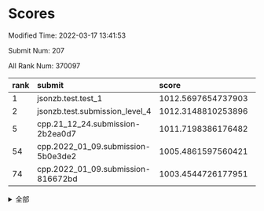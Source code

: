 # Scores

Modified Time: 2022-03-17 13:41:53

Submit Num: 207

All Rank Num: 370097

| rank |               submit               |       score        |       sigma        | pk_num |
| :--- | :--------------------------------- | :----------------- | :----------------- | :----- |
| 1    | jsonzb.test.test_1                 | 1012.5697654737903 | 0.8003124529845814 | 7151   |
| 2    | jsonzb.test.submission_level_4     | 1012.3148810253896 | 0.7921443635329743 | 7152   |
| 5    | cpp.21_12_24.submission-2b2ea0d7   | 1011.7198386176482 | 0.8064632191839222 | 7155   |
| 54   | cpp.2022_01_09.submission-5b0e3de2 | 1005.4861597560421 | 0.7219544258434113 | 7154   |
| 74   | cpp.2022_01_09.submission-816672bd | 1003.4544726177951 | 0.7161784186587323 | 7149   |


<details>
<summary>全部</summary>

| rank |                 submit                 |       score        |       sigma        | pk_num |
| :--- | :------------------------------------- | :----------------- | :----------------- | :----- |
| 1    | jsonzb.test.test_1                     | 1012.5697654737903 | 0.8003124529845814 | 7151   |
| 2    | jsonzb.test.submission_level_4         | 1012.3148810253896 | 0.7921443635329743 | 7152   |
| 3    | gobigger.level_3.submission_level_3_2  | 1012.1516271807014 | 0.7800835697759142 | 7151   |
| 4    | gobigger.level_3.submission_level_3_6  | 1011.7551238573052 | 0.7665776971255954 | 7149   |
| 5    | cpp.21_12_24.submission-2b2ea0d7       | 1011.7198386176482 | 0.8064632191839222 | 7155   |
| 6    | gobigger.level_3.submission_level_3_47 | 1011.4510055858722 | 0.7633109811924612 | 7152   |
| 7    | gobigger.level_3.submission_level_3_3  | 1011.1158832167318 | 0.7964116680885512 | 7146   |
| 8    | gobigger.level_3.submission_level_3_27 | 1011.1062397228831 | 0.7614640661843817 | 7147   |
| 9    | gobigger.level_3.submission_level_3_24 | 1011.0986392802203 | 0.7593415275267926 | 7155   |
| 10   | gobigger.level_3.submission_level_3_5  | 1011.0859444644458 | 0.7655815465326549 | 7156   |
| 11   | gobigger.level_3.submission_level_3_9  | 1011.0539307227315 | 0.7807413878096481 | 7152   |
| 12   | gobigger.level_3.submission_level_3_11 | 1010.9775041433634 | 0.765008099875683  | 7154   |
| 13   | gobigger.level_3.submission_level_3_34 | 1010.9544092929937 | 0.7756763422278059 | 7154   |
| 14   | gobigger.level_3.submission_level_3_28 | 1010.9200656574469 | 0.7635822657798056 | 7152   |
| 15   | gobigger.level_3.submission_level_3_33 | 1010.7753423705549 | 0.7746435395216262 | 7154   |
| 16   | gobigger.level_3.submission_level_3_43 | 1010.7642156029777 | 0.7953241272349699 | 7149   |
| 17   | gobigger.level_3.submission_level_3_38 | 1010.7534010690667 | 0.74949829904439   | 7156   |
| 18   | gobigger.level_3.submission_level_3_23 | 1010.6851561821207 | 0.760842917404339  | 7152   |
| 19   | gobigger.level_3.submission_level_3_1  | 1010.6802080996202 | 0.7733726196692144 | 7149   |
| 20   | gobigger.level_3.submission_level_3_12 | 1010.6602420780595 | 0.7684669899817324 | 7150   |
| 21   | gobigger.level_3.submission_level_3_7  | 1010.6206578055834 | 0.7765888416973514 | 7149   |
| 22   | gobigger.level_3.submission_level_3_36 | 1010.5605077335646 | 0.7509980209182272 | 7151   |
| 23   | gobigger.level_3.submission_level_3_18 | 1010.5393242574725 | 0.7658859976043534 | 7150   |
| 24   | gobigger.level_3.submission_level_3_45 | 1010.444659552343  | 0.7593754913445935 | 7147   |
| 25   | gobigger.level_3.submission_level_3_39 | 1010.4250851120431 | 0.7628776281497375 | 7157   |
| 26   | gobigger.level_3.submission_level_3_0  | 1010.4067950250417 | 0.7599052053588019 | 7148   |
| 27   | gobigger.level_3.submission_level_3_26 | 1010.373976550507  | 0.755699404561487  | 7150   |
| 28   | gobigger.level_3.submission_level_3_16 | 1010.3362298204509 | 0.7646609933980185 | 7154   |
| 29   | gobigger.level_3.submission_level_3_44 | 1010.233180742671  | 0.7690560289724596 | 7148   |
| 30   | gobigger.level_3.submission_level_3_35 | 1010.1969399481346 | 0.7571687604668179 | 7152   |
| 31   | gobigger.level_3.submission_level_3_49 | 1010.1822789141589 | 0.7257405972362446 | 7156   |
| 32   | gobigger.level_3.submission_level_3_31 | 1010.164358338278  | 0.7523595996628193 | 7152   |
| 33   | gobigger.level_3.submission_level_3_17 | 1010.1352543028985 | 0.7600768324949464 | 7153   |
| 34   | gobigger.level_3.submission_level_3_29 | 1009.9956191529046 | 0.7418935389054712 | 7149   |
| 35   | gobigger.level_3.submission_level_3_22 | 1009.9326148085419 | 0.7739646976234571 | 7147   |
| 36   | gobigger.level_3.submission_level_3_25 | 1009.9213513493473 | 0.75452704272278   | 7152   |
| 37   | gobigger.level_3.submission_level_3_20 | 1009.9097605584876 | 0.7419028041670745 | 7156   |
| 38   | gobigger.level_3.submission_level_3_46 | 1009.8602705298525 | 0.7608441176873771 | 7157   |
| 39   | gobigger.level_3.submission_level_3_13 | 1009.83919919186   | 0.7366434348570149 | 7154   |
| 40   | gobigger.level_3.submission_level_3_37 | 1009.8158750068214 | 0.7561343273729442 | 7147   |
| 41   | gobigger.level_3.submission_level_3_32 | 1009.6902449614813 | 0.7440101887796337 | 7146   |
| 42   | gobigger.level_3.submission_level_3_4  | 1009.5399255054787 | 0.7728798702376884 | 7154   |
| 43   | gobigger.level_3.submission_level_3_42 | 1009.4748593474837 | 0.7463773170681615 | 7149   |
| 44   | gobigger.level_3.submission_level_3_19 | 1009.3652563537518 | 0.7463952600968448 | 7147   |
| 45   | gobigger.level_3.submission_level_3_8  | 1009.268334282021  | 0.7610900777615477 | 7149   |
| 46   | gobigger.level_3.submission_level_3_10 | 1009.231661961536  | 0.7602015803326558 | 7151   |
| 47   | gobigger.level_3.submission_level_3_14 | 1009.1491717192757 | 0.7521286924331638 | 7153   |
| 48   | gobigger.level_3.submission_level_3_40 | 1009.1406251505543 | 0.7420900420802408 | 7155   |
| 49   | gobigger.level_3.submission_level_3_15 | 1009.1169128250236 | 0.7540828780094943 | 7151   |
| 50   | gobigger.level_3.submission_level_3_30 | 1008.787526868442  | 0.7544335389698767 | 7154   |
| 51   | gobigger.level_3.submission_level_3_48 | 1008.5563216404012 | 0.7522259079713138 | 7147   |
| 52   | gobigger.level_3.submission_level_3_41 | 1008.4194744694472 | 0.7697515165323892 | 7152   |
| 53   | gobigger.level_3.submission_level_3_21 | 1008.2303920889178 | 0.747559870808652  | 7156   |
| 54   | cpp.2022_01_09.submission-5b0e3de2     | 1005.4861597560421 | 0.7219544258434113 | 7154   |
| 55   | gobigger.level_1.submission_level_1_33 | 1004.9527721415536 | 0.7375662421916547 | 7150   |
| 56   | gobigger.level_1.submission_level_1_36 | 1004.5431347426712 | 0.718470106169545  | 7158   |
| 57   | gobigger.level_1.submission_level_1_43 | 1004.4798158631039 | 0.7279977981491307 | 7152   |
| 58   | gobigger.level_1.submission_level_1_48 | 1004.378939978192  | 0.7188693701009363 | 7150   |
| 59   | gobigger.level_1.submission_level_1_46 | 1004.2551422001155 | 0.7248255087263497 | 7156   |
| 60   | gobigger.level_1.submission_level_1_38 | 1004.1066830671101 | 0.7105828035317397 | 7148   |
| 61   | gobigger.level_1.submission_level_1_4  | 1003.9816056627675 | 0.7065819676852817 | 7151   |
| 62   | gobigger.level_1.submission_level_1_0  | 1003.9297377141039 | 0.7061443611593855 | 7151   |
| 63   | gobigger.level_1.submission_level_1_14 | 1003.9176523815693 | 0.7179016666512054 | 7152   |
| 64   | gobigger.level_1.submission_level_1_49 | 1003.887364294764  | 0.7201532415880495 | 7149   |
| 65   | gobigger.level_1.submission_level_1_13 | 1003.7263184219447 | 0.7266579493444697 | 7153   |
| 66   | gobigger.level_1.submission_level_1_12 | 1003.7230988901615 | 0.7194530041228409 | 7150   |
| 67   | gobigger.level_1.submission_level_1_20 | 1003.6993596488147 | 0.7136951785725666 | 7150   |
| 68   | gobigger.level_1.submission_level_1_40 | 1003.6564383811518 | 0.7103329282053672 | 7152   |
| 69   | gobigger.level_1.submission_level_1_15 | 1003.6314000223529 | 0.710467290111886  | 7154   |
| 70   | gobigger.level_1.submission_level_1_2  | 1003.6137321956252 | 0.7172051390010762 | 7155   |
| 71   | gobigger.level_1.submission_level_1_27 | 1003.5861449781141 | 0.7168360533469249 | 7154   |
| 72   | gobigger.level_1.submission_level_1_5  | 1003.5426895028578 | 0.7213694501491918 | 7156   |
| 73   | gobigger.level_1.submission_level_1_37 | 1003.4966429531804 | 0.7203997579941728 | 7159   |
| 74   | cpp.2022_01_09.submission-816672bd     | 1003.4544726177951 | 0.7161784186587323 | 7149   |
| 75   | gobigger.level_1.submission_level_1_39 | 1003.3960682040107 | 0.713262703830598  | 7153   |
| 76   | gobigger.level_1.submission_level_1_34 | 1003.3669300828648 | 0.7149423146886283 | 7154   |
| 77   | gobigger.level_1.submission_level_1_9  | 1003.3605236858469 | 0.7213144095295597 | 7153   |
| 78   | gobigger.level_1.submission_level_1_17 | 1003.2173483590528 | 0.7181825800850581 | 7153   |
| 79   | gobigger.level_1.submission_level_1_24 | 1003.2049270023978 | 0.7108664929003815 | 7149   |
| 80   | gobigger.level_1.submission_level_1_29 | 1003.2004477274598 | 0.7326427093012063 | 7154   |
| 81   | gobigger.level_1.submission_level_1_26 | 1003.1115494377877 | 0.7102866506674924 | 7156   |
| 82   | gobigger.level_1.submission_level_1_23 | 1003.0965587763454 | 0.7186512150615026 | 7144   |
| 83   | gobigger.level_1.submission_level_1_42 | 1002.9869441999986 | 0.711300835873337  | 7150   |
| 84   | gobigger.level_1.submission_level_1_44 | 1002.9605600299318 | 0.7162714316165998 | 7152   |
| 85   | gobigger.level_1.submission_level_1_3  | 1002.9102497798492 | 0.7207514165361858 | 7146   |
| 86   | gobigger.level_1.submission_level_1_18 | 1002.8263099487315 | 0.7210622709674104 | 7148   |
| 87   | gobigger.level_1.submission_level_1_35 | 1002.6631559720411 | 0.7094670061027282 | 7151   |
| 88   | gobigger.level_1.submission_level_1_41 | 1002.6592478129561 | 0.7173375855588209 | 7146   |
| 89   | gobigger.level_1.submission_level_1_16 | 1002.6562575072763 | 0.7250476487419333 | 7155   |
| 90   | gobigger.level_1.submission_level_1_1  | 1002.6119690582738 | 0.7195007229989664 | 7151   |
| 91   | gobigger.level_1.submission_level_1_21 | 1002.5954024244526 | 0.7074156574927027 | 7148   |
| 92   | gobigger.level_1.submission_level_1_11 | 1002.5696723869455 | 0.7231919451708043 | 7152   |
| 93   | gobigger.level_1.submission_level_1_31 | 1002.5645918787376 | 0.713307183783446  | 7147   |
| 94   | gobigger.level_1.submission_level_1_7  | 1002.5484150922293 | 0.7165346890272413 | 7150   |
| 95   | gobigger.level_1.submission_level_1_6  | 1002.5478779276212 | 0.7153777814127046 | 7153   |
| 96   | gobigger.level_1.submission_level_1_10 | 1002.5381455523973 | 0.7194750105303748 | 7153   |
| 97   | gobigger.level_1.submission_level_1_47 | 1002.4844362885356 | 0.7113700726911137 | 7151   |
| 98   | gobigger.level_1.submission_level_1_25 | 1002.3723061950626 | 0.7137523776927744 | 7148   |
| 99   | gobigger.level_1.submission_level_1_28 | 1002.2665154360617 | 0.7021769641748052 | 7153   |
| 100  | gobigger.level_1.submission_level_1_45 | 1002.2578639225034 | 0.7173526289947133 | 7151   |
| 101  | gobigger.level_1.submission_level_1_19 | 1002.08533017558   | 0.6977726670469143 | 7149   |
| 102  | gobigger.level_1.submission_level_1_22 | 1002.0171742983341 | 0.7184450014929582 | 7154   |
| 103  | gobigger.level_1.submission_level_1_32 | 1001.8235934314811 | 0.7061651809199424 | 7149   |
| 104  | gobigger.level_1.submission_level_1_8  | 1001.8059153348026 | 0.6920299817971953 | 7154   |
| 105  | gobigger.level_1.submission_level_1_30 | 1001.3256178897694 | 0.7036624715515788 | 7160   |
| 106  | gobigger.random.submission_random_17   | 997.1774154482675  | 0.7066064166536361 | 7151   |
| 107  | gobigger.random.submission_random_43   | 997.0342051499266  | 0.7118348729815355 | 7154   |
| 108  | gobigger.random.submission_random_49   | 997.0230100239756  | 0.7031139681480029 | 7150   |
| 109  | gobigger.random.submission_random_10   | 996.8763983318131  | 0.6857721138813434 | 7150   |
| 110  | gobigger.random.submission_random_16   | 996.8231251040538  | 0.7016561808996837 | 7152   |
| 111  | gobigger.random.submission_random_4    | 996.7061161081215  | 0.7010073398268075 | 7150   |
| 112  | gobigger.random.submission_random_45   | 996.7022373907035  | 0.7104496041874487 | 7154   |
| 113  | gobigger.random.submission_random_40   | 996.6543965204335  | 0.7220708481288518 | 7147   |
| 114  | gobigger.random.submission_random_35   | 996.6390877659701  | 0.7200548821298557 | 7154   |
| 115  | gobigger.random.submission_random_29   | 996.5944703454387  | 0.7056464860911705 | 7152   |
| 116  | gobigger.random.submission_random_27   | 996.5521299608762  | 0.7088535155026958 | 7150   |
| 117  | gobigger.random.submission_random_47   | 996.5126248034953  | 0.7060677114084557 | 7152   |
| 118  | gobigger.random.submission_random_24   | 996.4985530128819  | 0.7143788851152875 | 7152   |
| 119  | gobigger.random.submission_random_22   | 996.4018305239174  | 0.6971728488882326 | 7154   |
| 120  | gobigger.random.submission_random_46   | 996.3655968259291  | 0.7228795597497076 | 7153   |
| 121  | gobigger.random.submission_random_3    | 996.3534566009963  | 0.7108410787259202 | 7153   |
| 122  | gobigger.random.submission_random_48   | 996.3395947420804  | 0.7159437279392655 | 7153   |
| 123  | gobigger.random.submission_random_44   | 996.3176492579369  | 0.7079252527169427 | 7148   |
| 124  | gobigger.random.submission_random_28   | 996.2425062578993  | 0.7056332849722415 | 7157   |
| 125  | gobigger.random.submission_random_23   | 996.231228357359   | 0.7043995685212936 | 7152   |
| 126  | gobigger.random.submission_random_41   | 996.2209485041348  | 0.7085630101727556 | 7155   |
| 127  | gobigger.random.submission_random_25   | 996.2171180111601  | 0.7015394167528005 | 7156   |
| 128  | gobigger.random.submission_random_33   | 996.217047809763   | 0.7159797111475066 | 7149   |
| 129  | gobigger.random.submission_random_36   | 996.1772441030956  | 0.7088817512146933 | 7150   |
| 130  | gobigger.random.submission_random_32   | 996.1543032794856  | 0.7029247809706319 | 7154   |
| 131  | gobigger.random.submission_random_39   | 996.1349586470053  | 0.7127028546420731 | 7149   |
| 132  | gobigger.random.submission_random_15   | 996.1345008456681  | 0.7029700805637092 | 7154   |
| 133  | gobigger.random.submission_random_21   | 996.1334003226419  | 0.6993375410668227 | 7157   |
| 134  | gobigger.random.submission_random_7    | 996.1056177684127  | 0.7138686242419154 | 7153   |
| 135  | gobigger.random.submission_random_0    | 996.0663589870999  | 0.7107569522080207 | 7151   |
| 136  | gobigger.random.submission_random_12   | 996.0311656491303  | 0.6985688025731259 | 7145   |
| 137  | gobigger.random.submission_random_20   | 995.9537792994083  | 0.7113422274380167 | 7150   |
| 138  | gobigger.random.submission_random_19   | 995.8748954320289  | 0.7144272844131966 | 7152   |
| 139  | gobigger.random.submission_random_38   | 995.842454083727   | 0.7174449965243174 | 7150   |
| 140  | gobigger.random.submission_random_26   | 995.834415686395   | 0.7268769011355823 | 7152   |
| 141  | gobigger.random.submission_random_11   | 995.8213283410971  | 0.7231851466252011 | 7151   |
| 142  | gobigger.random.submission_random_1    | 995.7395262146089  | 0.7086603904495674 | 7150   |
| 143  | gobigger.random.submission_random_42   | 995.7239237291969  | 0.7125832072943974 | 7148   |
| 144  | gobigger.random.submission_random_37   | 995.5918402883703  | 0.7064727102679009 | 7147   |
| 145  | gobigger.random.submission_random_6    | 995.564467997991   | 0.7064539598720662 | 7157   |
| 146  | gobigger.random.submission_random_14   | 995.5460306484696  | 0.7112461472080688 | 7152   |
| 147  | gobigger.random.submission_random_2    | 995.3369608259497  | 0.706272659005123  | 7149   |
| 148  | gobigger.random.submission_random_18   | 995.1692432318523  | 0.7001428733422265 | 7150   |
| 149  | gobigger.random.submission_random_5    | 995.0755876206728  | 0.7025387724490934 | 7151   |
| 150  | gobigger.random.submission_random_31   | 995.069712400045   | 0.7248740485833877 | 7153   |
| 151  | gobigger.random.submission_random_30   | 995.0376572845084  | 0.715812399712314  | 7154   |
| 152  | gobigger.random.submission_random_8    | 994.8151103592589  | 0.7106947269219962 | 7152   |
| 153  | gobigger.random.submission_random_9    | 994.788652902407   | 0.7280131149552508 | 7146   |
| 154  | gobigger.random.submission_random_34   | 994.645470981934   | 0.7089470325310978 | 7155   |
| 155  | gobigger.level_2.submission_level_2_12 | 994.1626497170756  | 0.7249989215492699 | 7149   |
| 156  | gobigger.random.submission_random_13   | 994.0063809567542  | 0.734368856150533  | 7152   |
| 157  | gobigger.level_2.submission_level_2_27 | 993.9999786367929  | 0.7161901602370843 | 7156   |
| 158  | gobigger.level_2.submission_level_2_42 | 993.8472801168149  | 0.7339024514625848 | 7156   |
| 159  | gobigger.level_2.submission_level_2_22 | 993.740402192023   | 0.7438277107750483 | 7148   |
| 160  | gobigger.level_2.submission_level_2_14 | 993.2284807090543  | 0.7403472434138968 | 7154   |
| 161  | gobigger.level_2.submission_level_2_15 | 993.1698891814973  | 0.7327750904168785 | 7152   |
| 162  | gobigger.level_2.submission_level_2_32 | 993.1222639077781  | 0.7302057369429812 | 7153   |
| 163  | gobigger.level_2.submission_level_2_41 | 993.0796395199663  | 0.7405741229414704 | 7158   |
| 164  | gobigger.level_2.submission_level_2_16 | 992.971088029598   | 0.7512676704886653 | 7153   |
| 165  | gobigger.level_2.submission_level_2_11 | 992.9393458119005  | 0.7309418052298167 | 7151   |
| 166  | gobigger.level_2.submission_level_2_9  | 992.7313661298235  | 0.7458171095163224 | 7145   |
| 167  | gobigger.level_2.submission_level_2_10 | 992.7150252211753  | 0.7356765989675028 | 7152   |
| 168  | gobigger.level_2.submission_level_2_4  | 992.6681787846833  | 0.7429033073526027 | 7155   |
| 169  | gobigger.level_2.submission_level_2_37 | 992.6656965135126  | 0.7428982470241815 | 7151   |
| 170  | gobigger.level_2.submission_level_2_29 | 992.6036176900028  | 0.7540915531878153 | 7146   |
| 171  | gobigger.level_2.submission_level_2_31 | 992.6033808060009  | 0.7560087406412216 | 7152   |
| 172  | gobigger.level_2.submission_level_2_35 | 992.5185278769203  | 0.7424336188225817 | 7151   |
| 173  | gobigger.level_2.submission_level_2_23 | 992.4719712827828  | 0.7376304489423361 | 7154   |
| 174  | gobigger.level_2.submission_level_2_30 | 992.3343186456193  | 0.7597630484521454 | 7156   |
| 175  | gobigger.level_2.submission_level_2_28 | 992.3189541240469  | 0.7384600687084276 | 7146   |
| 176  | gobigger.level_2.submission_level_2_44 | 992.3155558035896  | 0.7419635897570264 | 7155   |
| 177  | gobigger.level_2.submission_level_2_18 | 992.2960948791992  | 0.7390435328599486 | 7152   |
| 178  | gobigger.level_2.submission_level_2_49 | 992.2361348067079  | 0.7328320379961923 | 7156   |
| 179  | gobigger.level_2.submission_level_2_21 | 992.0811859097779  | 0.7496206501039573 | 7153   |
| 180  | gobigger.level_2.submission_level_2_36 | 992.066221574268   | 0.754622341326194  | 7154   |
| 181  | gobigger.level_2.submission_level_2_3  | 991.9990916999874  | 0.7379570445289747 | 7152   |
| 182  | gobigger.level_2.submission_level_2_20 | 991.9933311472664  | 0.7542391944115795 | 7148   |
| 183  | gobigger.level_2.submission_level_2_39 | 991.9359358094375  | 0.7574912844604732 | 7153   |
| 184  | gobigger.level_2.submission_level_2_13 | 991.9229101414616  | 0.7368869057461881 | 7147   |
| 185  | gobigger.level_2.submission_level_2_38 | 991.9064890554728  | 0.7407863069463737 | 7154   |
| 186  | gobigger.level_2.submission_level_2_34 | 991.8770493080758  | 0.7512129771359357 | 7152   |
| 187  | gobigger.level_2.submission_level_2_40 | 991.873014583856   | 0.7301507746505224 | 7153   |
| 188  | gobigger.level_2.submission_level_2_43 | 991.762535112548   | 0.7526862011595926 | 7150   |
| 189  | gobigger.level_2.submission_level_2_48 | 991.7548374280592  | 0.7447956064772923 | 7153   |
| 190  | gobigger.level_2.submission_level_2_17 | 991.6602907190282  | 0.7403609141757806 | 7151   |
| 191  | gobigger.level_2.submission_level_2_6  | 991.438912502098   | 0.7643494574223865 | 7151   |
| 192  | gobigger.level_2.submission_level_2_45 | 991.4001769553124  | 0.7460691251312715 | 7153   |
| 193  | gobigger.level_2.submission_level_2_8  | 991.3619192238491  | 0.7496644955377662 | 7153   |
| 194  | gobigger.level_2.submission_level_2_33 | 991.3200433018677  | 0.755549785864804  | 7156   |
| 195  | gobigger.level_2.submission_level_2_5  | 991.3033447598943  | 0.7579406831556021 | 7150   |
| 196  | gobigger.level_2.submission_level_2_0  | 991.2405050738297  | 0.7615033949093825 | 7156   |
| 197  | gobigger.level_2.submission_level_2_25 | 991.2320698658838  | 0.7729822733085538 | 7147   |
| 198  | gobigger.level_2.submission_level_2_47 | 991.1450738058722  | 0.765492766933948  | 7148   |
| 199  | gobigger.level_2.submission_level_2_24 | 991.0017014982931  | 0.7598779028949192 | 7154   |
| 200  | gobigger.level_2.submission_level_2_19 | 990.8941855747221  | 0.7654244645009426 | 7155   |
| 201  | gobigger.level_2.submission_level_2_7  | 990.8343480564007  | 0.7709117505741804 | 7149   |
| 202  | gobigger.level_2.submission_level_2_1  | 990.7876333863159  | 0.7459939465578814 | 7149   |
| 203  | gobigger.level_2.submission_level_2_2  | 990.7391754531536  | 0.7438976136424673 | 7152   |
| 204  | gobigger.level_2.submission_level_2_46 | 990.6385889543816  | 0.7808388540943068 | 7151   |
| 205  | gobigger.level_2.submission_level_2_26 | 990.0450851714968  | 0.7565140863928527 | 7149   |
| 206  | gobigger.none.submission_none_0        | 977.4920976907206  | 1.318590908110905  | 7146   |
| 207  | gobigger.none.submission_none_1        | 972.788069310164   | 1.7716729218343008 | 7150   |

</details>